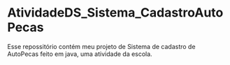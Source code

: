 # AtividadeDS_Sistema_CadastroAutoPecas
Esse repossitório contém meu projeto de Sistema de cadastro de AutoPecas feito em java, uma atividade da escola.
